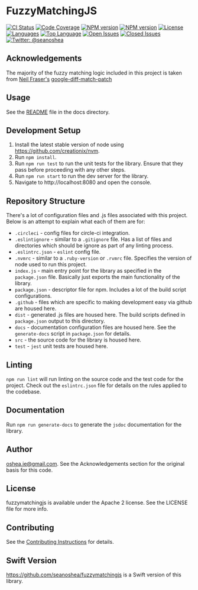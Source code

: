 # FuzzyMatchingJS

[![CI Status](https://circleci.com/gh/seanoshea/fuzzymatchingjs/tree/develop.svg?style=svg)](https://circleci.com/gh/seanoshea/fuzzymatchingjs/tree/develop)
[![Code Coverage](http://codecov.io/github/seanoshea/fuzzymatchingjs/coverage.svg?branch=develop)](http://codecov.io/github/seanoshea/fuzzymatchingjs?branch=develop)
[![NPM version](https://img.shields.io/npm/v/fuzzymatchingjs)](https://img.shields.io/npm/v/fuzzymatchingjs)
[![NPM version](https://img.shields.io/npm/dt/fuzzymatchingjs)](https://img.shields.io/npm/dt/fuzzymatchingjs)
[![License](https://img.shields.io/badge/License-Apache%202.0-blue.svg)](https://opensource.org/licenses/Apache-2.0)
[![Languages](https://img.shields.io/github/languages/count/seanoshea/fuzzymatchingjs)](https://img.shields.io/github/languages/count/seanoshea/fuzzymatchingjs)
[![Top Language](https://img.shields.io/github/languages/top/seanoshea/fuzzymatchingjs)](https://img.shields.io/github/languages/top/seanoshea/fuzzymatchingjs)
[![Open Issues](https://img.shields.io/github/issues/seanoshea/fuzzymatchingjs)](https://img.shields.io/github/issues/seanoshea/fuzzymatchingjs)
[![Closed Issues](https://img.shields.io/github/issues-closed/seanoshea/fuzzymatchingjs)](https://img.shields.io/github/issues-closed/seanoshea/fuzzymatchingjs)
[![Twitter: @seanoshea](https://img.shields.io/badge/contact-@seanoshea-blue.svg?style=flat)](https://twitter.com/seanoshea)

## Acknowledgements
The majority of the fuzzy matching logic included in this project is taken from [Neil Fraser's](https://neil.fraser.name/) [google-diff-match-patch](https://code.google.com/p/google-diff-match-patch/)

## Usage
See the [README](docs/README.md) file in the docs directory.

## Development Setup
1. Install the latest stable version of node using https://github.com/creationix/nvm.
2. Run `npm install`.
3. Run `npm run test` to run the unit tests for the library. Ensure that they pass before proceeding with any other steps.
4. Run `npm run start` to run the dev server for the library.
5. Navigate to http://localhost:8080 and open the console. 

## Repository Structure
There's a lot of configuration files and .js files associated with this project. Below is an attempt to explain what each of them are for:
- `.circleci` - config files for circle-ci integration.
- `.eslintignore` - similar to a `.gitignore` file. Has a list of files and directories which should be ignore as part of any linting process.
- `.eslintrc.json` - `eslint` config file.
- `.nvmrc` - similar to a `.ruby-version` or `.rvmrc` file. Specifies the version of node used to run this project.
- `index.js` - main entry point for the library as specified in the `package.json` file. Basically just exports the main functionality of the library.
- `package.json` - descriptor file for npm. Includes a lot of the build script configurations.
- `.github` - files which are specific to making development easy via github are housed here.
- `dist` - generated .js files are housed here. The build scripts defined in `package.json` output to this directory.
- `docs` - documentation configuration files are housed here. See the `generate-docs` script in `package.json` for details.
- `src` - the source code for the library is housed here.
- `test` - `jest` unit tests are housed here.

## Linting
`npm run lint` will run linting on the source code and the test code for the project. Check out the `eslintrc.json` file for details on the rules applied to the codebase.

## Documentation
Run `npm run generate-docs` to generate the `jsdoc` documentation for the library.

## Author
oshea.ie@gmail.com. See the Acknowledgements section for the original basis for this code.

## License
fuzzymatchingjs is available under the Apache 2 license. See the LICENSE file for more info.

## Contributing
See the [Contributing Instructions](.github/CONTRIBUTING.MD) for details.

## Swift Version
https://github.com/seanoshea/fuzzymatchingjs is a Swift version of this library.
